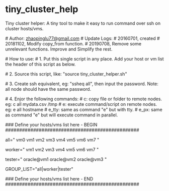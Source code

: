 # tiny_cluster_help
Tiny cluster helper: A tiny tool to make it easy to run command over ssh on cluster hosts/vms.


\# Author: zhaopinglu77@gmail.com
\# Update Logs:
\# 20160701, created
\# 20181102, Modify copy_from function.
\# 20190708, Remove some unrelevant functions. Improve and Simplify the rest.

\# How to use:
\# 1. Put this single script in any place. Add your host or vm list the header of this script as below. 

\# 2. Source this script, like: "source tiny_cluster_helper.sh"

\# 3. Create ssh equivalent, eg: "ssheq all", then input the password. Note: all node should have the same password.

\# 4. Enjor the following commands:
\#       c: copy file or folder to remote nodes.         eg: c all mydata.csv /tmp
\#       e: execute command/script on remote nodes.      eg: e all hostname
\#       e_tty: same as command "e" but with tty. 
\#       e_px: same as command "e" but will execute command in parallel. 

\### Define your hosts/vms list here - BEGIN ################################################

all="
vm0
vm1
vm2
vm3
vm4
vm5
vm6
vm7
"

worker="
vm1
vm2
vm3
vm4
vm5
vm6
vm7
"

tester="
oracle@vm1
oracle@vm2
oracle@vm3
"


GROUP_LIST="all|worker|tester"

\### Define your hosts/vms list here - END ################################################
